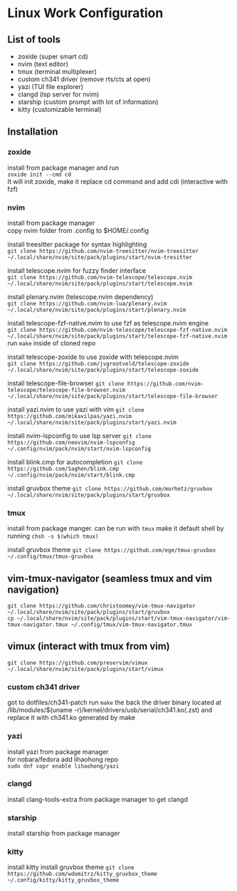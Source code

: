 # Linux Work Configuration

## List of tools
* zoxide (super smart cd)
* nvim (text editor)
* tmux (terminal multiplexer)
* custom ch341 driver (remove rts/cts at open)
* yazi (TUI file explorer)
* clangd (lsp server for nvim)
* starship (custom prompt with lot of information)
* kitty (customizable terminal)

## Installation

### zoxide
install from package manager and run  
```zoxide init --cmd cd```  
It will init zoxide, make it replace cd command and add cdi (interactive with fzf)  

### nvim
install from package manager  
copy nvim folder from .config to $HOME/.config  

install treesitter package for syntax highlighting  
```git clone https://github.com/nvim-treesitter/nvim-treesitter ~/.local/share/nvim/site/pack/plugins/start/nvim-tresitter```

install telescope.nvim for fuzzy finder interface  
```git clone https://github.com/nvim-telescope/telescope.nvim ~/.local/share/nvim/site/pack/plugins/start/telescope.nvim```  

install plenary.nvim (telescope.nvim dependency)  
```git clone https://github.com/nvim-lua/plenary.nvim ~/.local/share/nvim/site/pack/plugins/start/plenary.nvim```  

install telescope-fzf-native.nvim to use fzf as telescope.nvim engine  
```git clone https://github.com/nvim-telescope/telescope-fzf-native.nvim ~/.local/share/nvim/site/pack/plugins/start/telescope-fzf-native.nvim```  
run ```make``` inside of cloned repo  

install telescope-zoxide to use zoxide with telescope.nvim  
```git clone https://github.com/jvgrootveld/telescope-zoxide ~/.local/share/nvim/site/pack/plugins/start/telescope-zoxide```  

install telescope-file-browser
```git clone https://github.com/nvim-telescope/telescope-file-browser.nvim ~/.local/share/nvim/site/pack/plugins/start/telescope-file-browser```  

install yazi.nvim to use yazi with vim
```git clone https://github.com/mikavilpas/yazi.nvim ~/.local/share/nvim/site/pack/plugins/start/yazi.nvim```  

install nvim-lspconfig to use lsp server
```git clone https://github.com/neovim/nvim-lspconfig ~/.config/nvim/pack/nvim/start/nvim-lspconfig```  

install blink.cmp for autocompletion
```git clone https://github.com/Saghen/blink.cmp ~/.config/nvim/pack/nvim/start/blink.cmp```  

install gruvbox theme
```git clone https://github.com/morhetz/gruvbox ~/.local/share/nvim/site/pack/plugins/start/gruvbox```  

### tmux
install from package manger.
can be run with
```tmux```
make it default shell by running
```chsh -s $(which tmux)```

install gruvbox theme
```git clone https://github.com/ege/tmux-gruvbox ~/.config/tmux/tmux-gruvbox```  

## vim-tmux-navigator (seamless tmux and vim navigation)
```git clone https://github.com/christoomey/vim-tmux-navigator ~/.local/share/nvim/site/pack/plugins/start/gruvbox```  
```cp ~/.local/share/nvim/site/pack/plugins/start/vim-tmux-navigator/vim-tmux-navigator.tmux ~/.config/tmux/vim-tmux-navigator.tmux```   

## vimux (interact with tmux from vim)
```git clone https://github.com/preservim/vimux ~/.local/share/nvim/site/pack/plugins/start/vimux```  

### custom ch341 driver
got to dotfiles/ch341-patch
run 
```make```
the back the driver binary located at 
/lib/modules/$(uname -r)/kernel/drivers/usb/serial/ch341.ko(.zst)
and replace it with ch341.ko generated by make

### yazi
install yazi from package manager  
for nobara/fedora add lihaohong repo  
```sudo dnf copr enable lihaohong/yazi```

### clangd
install clang-tools-extra from package manager to get clangd

### starship
install starship from package manager

### kitty
install kitty
install gruvbox theme
```git clone https://github.com/wdomitrz/kitty_gruvbox_theme ~/.config/kitty/kitty_gruvbox_theme```  
